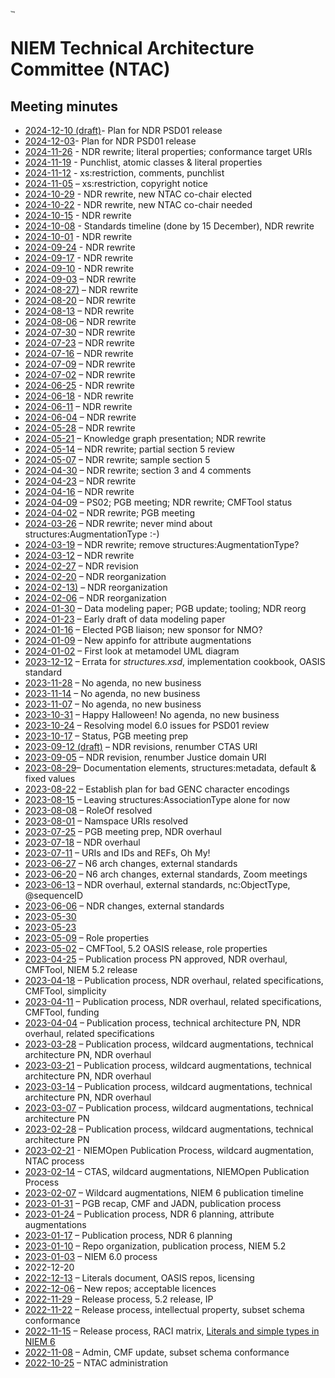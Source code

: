 # [<img src="https://github.com/niemopen/oasis-open-project/raw/main/artwork/NIEM-NO-Logo-v5.png" alt="img" style="zoom:10%;" />](https://github.com/niemopen/oasis-open-project/blob/main/artwork/NIEM-NO-Logo-v5.png)

# NIEM Technical Architecture Committee (NTAC)

## Meeting minutes

* [2024-12-10 (draft)](docs/2024-12-10-minutes.md)- Plan for NDR PSD01 release
* [2024-12-03](docs/2024-12-03-minutes.md)- Plan for NDR PSD01 release
* [2024-11-26](docs/2024-11-26-minutes.md) - NDR rewrite; literal properties; conformance target URIs
* [2024-11-19](docs/2024-11-19-minutes.md) - Punchlist, atomic classes & literal properties
* [2024-11-12](docs/2024-11-12-minutes.md) - xs:restriction, comments, punchlist
* [2024-11-05](docs/2024-11-05-minutes.md) – xs:restriction, copyright notice
* [2024-10-29](docs/2024-10-29-minutes.md) - NDR rewrite, new NTAC co-chair elected
* [2024-10-22](docs/2024-10-22-minutes.md) - NDR rewrite, new NTAC co-chair needed
* [2024-10-15](docs/2024-10-15-minutes.md) - NDR rewrite
* [2024-10-08](docs/2024-10-08-minutes.md) - Standards timeline (done by 15 December), NDR rewrite
* [2024-10-01](docs/2024-10-01-minutes.md) - NDR rewrite
* [2024-09-24](docs/2024-09-24-minutes.md) - NDR rewrite
* [2024-09-17](docs/2024-09-17-minutes.md) - NDR rewrite
* [2024-09-10](docs/2024-09-10-minutes.md) - NDR rewrite
* [2024-09-03](docs/2024-09-03-minutes.md) – NDR rewrite
* [2024-08-27)](docs/2024-08-27-minutes.md) – NDR rewrite
* [2024-08-20](docs/2024-08-20-minutes.md) – NDR rewrite
* [2024-08-13](docs/2024-08-13-minutes.md) – NDR rewrite
* [2024-08-06](docs/2024-08-06-minutes.md) – NDR rewrite
* [2024-07-30](docs/2024-07-30-minutes.md) – NDR rewrite
* [2024-07-23](docs/2024-07-23-minutes.md) – NDR rewrite
* [2024-07-16](docs/2024-07-16-minutes.md) – NDR rewrite
* [2024-07-09](docs/2024-07-09-minutes.md) – NDR rewrite
* [2024-07-02](docs/2024-07-02-minutes.md) – NDR rewrite
* [2024-06-25](docs/2024-06-25-minutes.md) - NDR rewrite
* [2024-06-18](docs/2024-06-18-minutes.md) - NDR rewrite
* [2024-06-11](docs/2024-06-11-minutes.md) – NDR rewrite
* [2024-06-04](docs/2024-06-04-minutes.md) – NDR rewrite
* [2024-05-28](docs/2024-05-28-minutes.md) – NDR rewrite
* [2024-05-21](docs/2024-05-21-minutes.md) – Knowledge graph presentation; NDR rewrite
* [2024-05-14](docs/2024-05-14-minutes.md) – NDR rewrite; partial section 5 review
* [2024-05-07](docs/2024-05-07-minutes.md) – NDR rewrite; sample section 5
* [2024-04-30](docs/2024-04-30-minutes.md) – NDR rewrite; section 3 and 4 comments
* [2024-04-23](docs/2024-04-23-minutes.md) – NDR rewrite
* [2024-04-16](docs/2024-04-16-minutes.md) – NDR rewrite
* [2024-04-09](docs/2024-04-09-minutes.md) – PS02; PGB meeting; NDR rewrite; CMFTool status
* [2024-04-02](docs/2024-04-02-minutes.md) – NDR rewrite; PGB meeting
* [2024-03-26](docs/2024-03-26-minutes.md) – NDR rewrite; never mind about structures:AugmentationType :-)
* [2024-03-19](docs/2024-03-19-minutes.md) – NDR rewrite; remove structures:AugmentationType?
* [2024-03-12](docs/2024-03-12-minutes.md) – NDR rewrite
* [2024-02-27](docs/2024-02-27-minutes.md) – NDR revision
* [2024-02-20](docs/2024-02-20-minutes.md) – NDR reorganization
* [2024-02-13)](docs/2024-02-13-minutes.md) – NDR reorganization
* [2024-02-06](docs/2024-02-06-minutes.md) – NDR reorganization
* [2024-01-30](docs/2024-01-30-minutes.md) – Data modeling paper; PGB update; tooling; NDR reorg
* [2024-01-23](docs/2024-01-23-minutes.md) – Early draft of data modeling paper
* [2024-01-16](docs/2024-01-16-minutes.md) – Elected PGB liaison; new sponsor for NMO?
* [2024-01-09](docs/2024-01-09-minutes.md) – New appinfo for attribute augmentations
* [2024-01-02](docs/2024-01-02-minutes.md) – First look at metamodel UML diagram
* [2023-12-12](docs/2023-12-12-minutes.md) – Errata for *structures.xsd*, implementation cookbook, OASIS standard
* [2023-11-28](docs/2023-11-28-minutes.md) – No agenda, no new business
* [2023-11-14](docs/2023-11-14-minutes.md) – No agenda, no new business
* [2023-11-07](docs/2023-11-07-minutes.md) – No agenda, no new business
* [2023-10-31](docs/2023-10-31-minutes.md) – Happy Halloween!  No agenda, no new business
* [2023-10-24](docs/2023-10-24-minutes.md) – Resolving model 6.0 issues for PSD01 review
* [2023-10-17](docs/2023-10-17-minutes.md) – Status, PGB meeting prep
* [2023-09-12 (draft)](docs/2023-09-12-minutes.md) – NDR revisions, renumber CTAS URI
* [2023-09-05](docs/2023-09-05-minutes.md) – NDR revision, renumber Justice domain URI
* [2023-08-29](docs/2023-08-29-minutes.md)– Documentation elements, structures:metadata, default & fixed values
* [2023-08-22](docs/2023-08-22-minutes.md) – Establish plan for bad GENC character encodings
* [2023-08-15](docs/2023-08-15-minutes.md) – Leaving structures:AssociationType alone for now
* [2023-08-08](docs/2023-08-08-minutes.md) – RoleOf resolved
* [2023-08-01](docs/2023-08-01-minutes.md) – Namspace URIs resolved
* [2023-07-25](docs/2023-07-25-minutes.md) – PGB meeting prep, NDR overhaul
* [2023-07-18](docs/2023-07-18-minutes.md) – NDR overhaul
* [2023-07-11](docs/2023-07-11-minutes.md) – URIs and IDs and REFs, Oh My!
* [2023-06-27](docs/2023-06-27-minutes.md) – N6 arch changes, external standards
* [2023-06-20](docs/2023-06-20-minutes.md) – N6 arch changes, external standards, Zoom meetings
* [2023-06-13](docs/2023-06-13-minutes.md) – NDR overhaul, external standards, nc:ObjectType, @sequenceID
* [2023-06-06](docs/2023-06-06-minutes.md) – NDR changes, external standards
* [2023-05-30](docs/2023-05-30-minutes.md)
* [2023-05-23](docs/2023-05-23-minutes.md)
* [2023-05-09](docs/2023-05-09-minutes.md) – Role properties
* [2023-05-02](docs/2023-05-02-minutes.md) – CMFTool, 5.2 OASIS release, role properties
* [2023-04-25](docs/2023-04-25-minutes.md) – Publication process PN approved, NDR overhaul, CMFTool, NIEM 5.2 release
* [2023-04-18](docs/2023-04-18-minutes.md) – Publication process, NDR overhaul, related specifications, CMFTool, simplicity
* [2023-04-11](docs/2023-04-11-minutes.md) – Publication process, NDR overhaul, related specifications, CMFTool, funding
* [2023-04-04](docs/2023-04-04-minutes.md) – Publication process, technical architecture PN, NDR overhaul, related specifications
* [2023-03-28](docs/2023-03-28-minutes.md) – Publication process, wildcard augmentations, technical architecture PN, NDR overhaul
* [2023-03-21](docs/2023-03-21-minutes.md) – Publication process, wildcard augmentations, technical architecture PN, NDR overhaul
* [2023-03-14](docs/2023-03-14-minutes.md) – Publication process, wildcard augmentations, technical architecture PN, NDR overhaul
* [2023-03-07](docs/2023-03-07-minutes.md) – Publication process, wildcard augmentations, technical architecture PN
* [2023-02-28](docs/2023-02-28-minutes.md) – Publication process, wildcard augmentations, technical architecture PN
* [2023-02-21](docs/2023-02-21-minutes.md) - NIEMOpen Publication Process, wildcard augmentation, NTAC process
* [2023-02-14](docs/2023-02-14-minutes.md) – CTAS, wildcard augmentations, NIEMOpen Publication Process
* [2023-02-07](docs/2023-02-07-minutes.md) – Wildcard augmentations, NIEM 6 publication timeline
* [2023-01-31](docs/2023-01-31-minutes.md) – PGB recap, CMF and JADN, publication process
* [2023-01-24](docs/2023-01-24-minutes.md) – Publication process, NDR 6 planning, attribute augmentations 
* [2023-01-17](docs/2023-01-17-minutes.md) – Publication process, NDR 6 planning
* [2023-01-10](docs/2023-01-10-minutes.md) – Repo organization, publication process, NIEM 5.2
* [2023-01-03](docs/2023-01-03-minutes.md) – NIEM 6.0 process
* 2022-12-20
* [2022-12-13](docs/2022-12-13-minutes.md) – Literals document, OASIS repos, licensing
* [2022-12-06](docs/2022-12-06-minutes.md) – New repos; acceptable licences
* [2022-11-29](docs/2022-11-29-minutes.md) – Release process, 5.2 release, IP
* [2022-11-22](docs/2022-11-22-minutes.md) – Release process, intellectual property, subset schema conformance
* [2022-11-15](docs/2022-11-15-minutes.md) – Release process, RACI matrix, [Literals and simple types in NIEM 6](../documents/Literals-221124.md)
* [2022-11-08](docs/2022-11-08-minutes.md) – Admin, CMF update, subset schema conformance
* [2022-10-25](docs/2022-10-25-minutes.md) – NTAC administration

